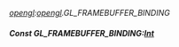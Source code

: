 _[opengl](../../modules/opengl/opengl-module.md):[opengl](../../modules/opengl/opengl-module.md).GL\_FRAMEBUFFER\_BINDING_
##### Const GL\_FRAMEBUFFER\_BINDING:[Int](../../modules/wonkey/wonkey-types-int.md)
